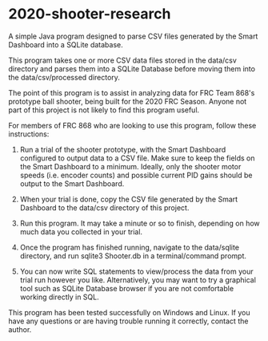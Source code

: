 # 2020-shooter-research
A simple Java program designed to parse CSV files generated by the Smart Dashboard into a SQLite database.

This program takes one or more CSV data files stored in the
data/csv directory and parses them into a SQLite Database
before moving them into the data/csv/processed directory.

The point of this program is to assist in analyzing data for
FRC Team 868's prototype ball shooter, being built for the
2020 FRC Season. Anyone not part of this project is not
likely to find this program useful.

For members of FRC 868 who are looking to use this program,
follow these instructions:

1. Run a trial of the shooter prototype, with the Smart Dashboard
   configured to output data to a CSV file. Make sure to keep the
   fields on the Smart Dashboard to a minimum. Ideally, only the 
   shooter motor speeds (i.e. encoder counts) and possible current
   PID gains should be output to the Smart Dashboard.

2. When your trial is done, copy the CSV file generated by the
   Smart Dashboard to the data/csv directory of this project.

3. Run this program. It may take a minute or so to finish,
   depending on how much data you collected in your trial.

4. Once the program has finished running, navigate to the
   data/sqlite directory, and run sqlite3 Shooter.db in a
   terminal/command prompt.

5. You can now write SQL statements to view/process the data
   from your trial run however you like. Alternatively, you
   may want to try a graphical tool such as SQLite Database
   browser if you are not comfortable working directly in
   SQL.

This program has been tested successfully on Windows and
Linux. If you have any questions or are having trouble
running it correctly, contact the author.